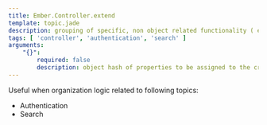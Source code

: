 ```yaml
---
title: Ember.Controller.extend
template: topic.jade
description: grouping of specific, non object related functionality ( e.g authentication or search )
tags: [ 'controller', 'authentication', 'search' ]
arguments:
    "{}":
        required: false
        description: object hash of properties to be assigned to the created instance
---
```


Useful when organization logic related to following topics:

* Authentication
* Search